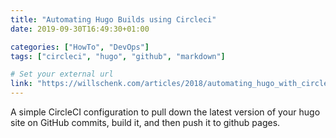 ```yaml
---
title: "Automating Hugo Builds using Circleci"
date: 2019-09-30T16:49:30+01:00

categories: ["HowTo", "DevOps"]
tags: ["circleci", "hugo", "github", "markdown"]

# Set your external url
link: "https://willschenk.com/articles/2018/automating_hugo_with_circleci/"
---
```


A simple CircleCI configuration to pull down the latest version of your hugo site on GitHub commits, build it, and then push it to github pages.
